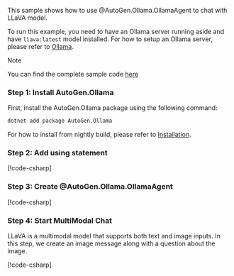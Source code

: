 This sample shows how to use @AutoGen.Ollama.OllamaAgent to chat with LLaVA model.

To run this example, you need to have an Ollama server running aside and have `llava:latest` model installed. For how to setup an Ollama server, please refer to [Ollama](https://ollama.com/).

> [!NOTE]
> You can find the complete sample code [here](https://github.com/superdapp/superdappstudio/blob/main/dotnet/sample/AutoGen.Ollama.Sample/Chat_With_LLaVA.cs)

### Step 1: Install AutoGen.Ollama

First, install the AutoGen.Ollama package using the following command:

```bash
dotnet add package AutoGen.Ollama
```

For how to install from nightly build, please refer to [Installation](../Installation.md).

### Step 2: Add using statement

[!code-csharp[](../../../sample/AutoGen.Ollama.Sample/Chat_With_LLaVA.cs?name=Using)]

### Step 3: Create @AutoGen.Ollama.OllamaAgent

[!code-csharp[](../../../sample/AutoGen.Ollama.Sample/Chat_With_LLaVA.cs?name=Create_Ollama_Agent)]

### Step 4: Start MultiModal Chat
LLaVA is a multimodal model that supports both text and image inputs. In this step, we create an image message along with a question about the image.

[!code-csharp[](../../../sample/AutoGen.Ollama.Sample/Chat_With_LLaVA.cs?name=Send_Message)]